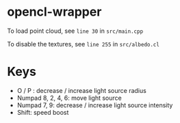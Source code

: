 # opencl-wrapper

To load point cloud, see `line 30` in `src/main.cpp`

To disable the textures, see `line 255` in `src/albedo.cl`

# Keys

 - O / P : decrease / increase light source radius
 - Numpad 8, 2, 4, 6: move light source
 - Numpad 7, 9: decrease / increase light source intensity
 - Shift: speed boost
